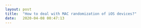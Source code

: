 ```yaml
---
layout: post
title:  "How to deal with MAC randomization of iOS devices?"
date:   2020-04-08 00:47:13
---
```


